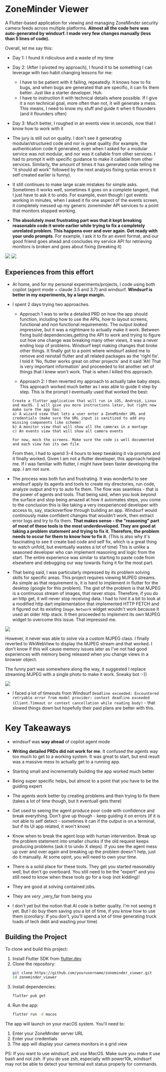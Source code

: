 
# ZoneMinder Viewer

A Flutter-based application for viewing and managing ZoneMinder security camera feeds across multiple platforms. **Almost all the code here was auto-generated by windsurf. I made very few changes manually (less than 5 lines of code).**

Overall, let me say this:
- Day 1: I found it ridiculous and a waste of my time
- Day 2: (After I pivoted my approach), I found it to be something I can leverage with two habit changing lessons for me:
   - I have to be patient with it failing, repeatedly. It knows how to fix bugs, and when bugs are generated that are specific, it can fix them better. Just like a starter developer. Huh.
   - I have to instruction it with technical details where possible. If I give it a non technical goal, more often than not, it will generate a mess. This means, I need to know my stuff and guide it when it flounders (and it flounders often)
- Day 3: Much better, I roughed in an events view in seconds, now that I know how to work with it

- The jury is still out on quality. I don't see it generating modular/structured  code  and nor is great quality (for example, the authentication code it generated, even when I asked for a modular service was not modular, and nor was it callable from other services. I had to prompt it with specific guidance to make it callable from other services. Similarly, the amount of times it has generated code telling me "it should all work" followed by the next analysis fixing syntax errors it self created earlier is funny).

- It still continues to make large scale mistakes for simple asks. Sometimes it works well, sometimes it goes on a complete tangent, that I just have to ask it to undo. For example, even though I got events working in minutes, when I asked it fix one aspect of the events screen, it completely messed up my generic zoneminder API services to a point that monitors stopped working.

- **The absolutely most frustrating part was that it kept breaking reasonable code it wrote earlier while trying to fix a completely unrelated problem. This happens over and over again. Get ready with your undo prompts**. For example, I ask it to fix an event format, and our good friend goes ahead and concludes my service API for retrieving monitors is broken and goes about fixing (breaking it)

![](images/monitors.png?raw=true)
![](images/events.png?raw=true)

## Experiences from this effort

* At home, and for my personal experiments/projects, I code using both copilot (agent mode + claude 3.5 and 3.7) and windsurf. **Windsurf is better in my experiments, by a large margin.**

* I spent 2 days trying two approaches. 
   * Approach 1 was to write a detailed PRD on how the app should function, including how to use the APIs, how to layout screens, functional and non functional requirements. The output _looked_ impressive, but it was a nightmare to actually make it work. Between fixing build dependencies,getting the API to work and trying to figure out how one change was breaking many other views,  it was a never ending loop of problems. Windsurf kept making changes that broke other things. It finally got to a point where windsurf asked me to remove and reinstall flutter and all related packages as the 'right fix'. I told it 'No, flutter works great on other projects' and it said 'Ah! That is very important information' and proceeded to list another set of things that I knew won't work. That is when I killed this approach. 

   * Approach 2: I then reverted my approach to actually take baby steps. This approach worked much better as I was able to guide it step by step. This is the prompt I eventually used that worked the best:

   ```
   Create a flutter application that will run in iOS, Android, Linux and macOS. I will give you more instructions later, but right now make sure the app has:
   a) A wizard view that lets a user enter a ZoneMinder URL and credentials (make sure the URL input is sanitized to add any missing components like scheme)
   b) A monitor view that will show all the cameras in a montage
   c) An events view that will show all camera events

   For now, mock the screens. Make sure the code is well documented and each view has its own file
   ```

   From then, I had to spend 3-4 hours to keep tweaking it via prompts and it finally worked. Given I am not a flutter developer, this approach helped me. If I was familiar with flutter, I might have been faster developing the app. I am not sure. 


* The process was both fun and frustrating. It was wonderful to see windsurf apply its agents and tools to create my directories, run code, analyze output and try to auto fix them. The flow was seamless - that is the power of agents and tools. That being said, when you look beyond the surface and stop being amazed at how it automates steps, you come to the conclusion this is like taking a very inexperienced developer with access to, say, stackoverflow through building an app. Windsurf would continously make confident changes that wouldn't work, then extract error logs and try to fix them. **That makes sense - the "reasoning" part of most of these tools is the most underdeveloped. They are good at taking a problem statement and trying to fix it. Therefore, the problem needs to occur for them to know how to fix it.** (This is also why it's fascinating to see it create bad code and self fix, which is a great thing to watch unfold, but eventually wastes a lot of time) This is unlike a seasoned developer who can implement reasoning and logic from the start. The entire experience was similar to starting to paste code from elsewhere and debugging our way towards fixing it for the most part.

* That being said, I was particularly impressed by its problem solving skills for specific areas. This project requires viewing MJPEG streams. As simple as that requirement is, it is hard to implement in flutter for the desktop (google for this problem). The gist of the problem is that MJPEG is a continuous stream of images, that never stops. Therefore, if you do an http get, it will never stop receiving data. I had to hint it a bit to look at a modified http dart implementation that implemented HTTP FETCH and it figured out its existing `Image.Network` widget wouldn't work because it used an older http stack. It then proceeded to implement its own MJPEG widget to overcome this issue. That impressed me.

![](images/mjpegsolving.png?raw=true)

 However, it never was able to solve via a custom MJPEG class. I finally reverted to WkWebView to display the MJPEG stream and that worked. I don't know if this will cause memory issues later as I've not had good experiences with memory being released when you change views in a browser object.

The funny part was somewhere along the way, it suggested I replace streaming MJPEG with a single photo to make it work. Sneaky bot :-))

![](images/funny.png?raw=true)

* I faced a lot of timeouts from Windsurf `Deadline exceeded: Encountered retryable error from model provider: context deadline exceeded (Client.Timeout or context cancellation while reading body)` - that slowed things down but hopefully their paid plans are better with this.


# Key Takeaways

* windsurf was **way ahead** of copilot agent mode
* **Writing detailed PRDs did not work for me**. It confused the agents way too much to get to a working system. It was great to start, but end result was a massive mess to actually get to a running app.
* Starting small and incrementally building the app worked much better
* Being super specific helps, but almost to a point that you have to be the guiding expert
* The agents work better by creating problems and then trying to fix them (takes a lot of time though, but it eventuall gets there)
* Get used to seeing the agent produce poor code with confidence and break everything. Don't give up though - keep guiding it on errors (if it is not able to self detect - sometimes it can if the output is on a terminal, but if its UI app related, it won't know)
* Know when to break the agent loop with human intervention. Break up the problem statement into smaller chunks if the old request keeps producing problems (ask it to undo X steps). If you see the agent mess up over and over again and breaking up the problem doesn't help, just do it manually. At some opint, you will need to own your time.

* There is a solid place for these tools. They get you started reasonably well, but don't go overboard. You still need to be the "expert" and you still need to know when these tools go for a loop (not kidding)! 
* They are good at solving contained jobs. 
* They are _very_ _very_far from being you
* I don't yet but the notion that AI code is better quality. I'm not seeing it yet. But I do buy them saving you a lot of time, if you know how to use them (corollary: If you don't, you'll spend a lot of time generating truck loads of tech debt and wasting your time)

## Building the Project

To clone and build this project:

1. Install Flutter SDK from [flutter.dev](https://flutter.dev/docs/get-started/install)
2. Clone the repository:
   ```bash
   git clone https://github.com/yourusername/zoneminder_viewer.git
   cd zoneminder_viewer
   ```
3. Install dependencies:
   ```bash
   flutter pub get
   ```
4. Run the app:
   ```bash
   flutter run -d macos
   ```

The app will launch on your macOS system. You'll need to:
1. Enter your ZoneMinder server URL
2. Enter your credentials
3. The app will display your camera monitors in a grid view

PS: If you want to use windsurf, and use MacOS. Make sure you make it use bash and not zsh. If you do use zsh, especially with power10k, windsurf may not be able to detect your terminal exit status properly for commands.